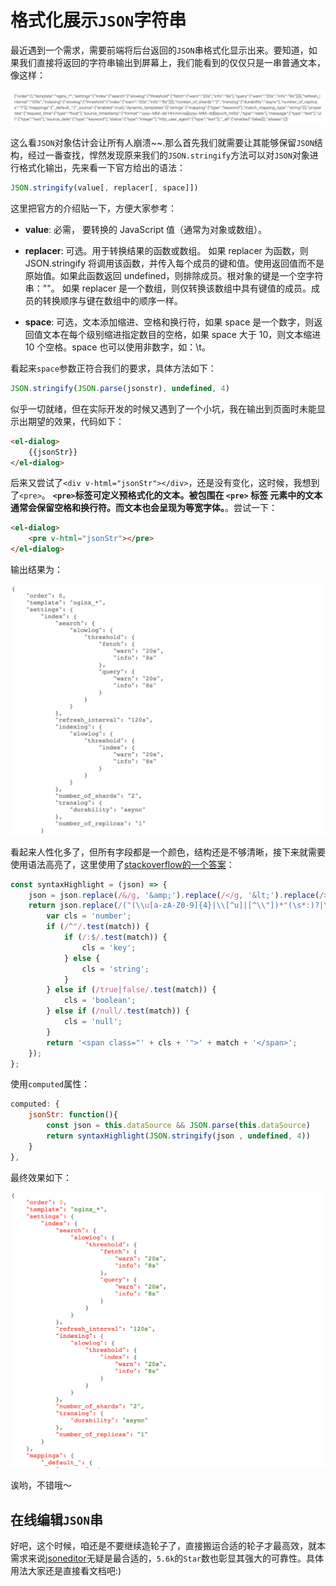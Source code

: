 # 格式化展示`JSON`字符串

最近遇到一个需求，需要前端将后台返回的`JSON`串格式化显示出来。要知道，如果我们直接将返回的字符串输出到屏幕上，我们能看到的仅仅只是一串普通文本，像这样：

![](assets/rawjson.png)

这么看`JSON`对象估计会让所有人崩溃~~.那么首先我们就需要让其能够保留`JSON`结构，经过一番查找，悍然发现原来我们的`JSON.stringify`方法可以对`JSON`对象进行格式化输出，先来看一下官方给出的语法：

```js
JSON.stringify(value[, replacer[, space]])
```
这里把官方的介绍贴一下，方便大家参考：

- **value**: 必需， 要转换的 JavaScript 值（通常为对象或数组）。

- **replacer**: 可选。用于转换结果的函数或数组。
如果 replacer 为函数，则 JSON.stringify 将调用该函数，并传入每个成员的键和值。使用返回值而不是原始值。如果此函数返回 undefined，则排除成员。根对象的键是一个空字符串：""。
如果 replacer 是一个数组，则仅转换该数组中具有键值的成员。成员的转换顺序与键在数组中的顺序一样。

- **space**: 可选，文本添加缩进、空格和换行符，如果 space 是一个数字，则返回值文本在每个级别缩进指定数目的空格，如果 space 大于 10，则文本缩进 10 个空格。space 也可以使用非数字，如：\t。

看起来`space`参数正符合我们的要求，具体方法如下：

```js
JSON.stringify(JSON.parse(jsonstr), undefined, 4)
```

似乎一切就绪，但在实际开发的时候又遇到了一个小坑，我在输出到页面时未能显示出期望的效果，代码如下：

```html
<el-dialog>
    {{jsonStr}}
</el-dialog>
```

后来又尝试了`<div v-html="jsonStr"></div>`，还是没有变化，这时候，我想到了`<pre>`。
**`<pre>`标签可定义预格式化的文本。被包围在 `<pre>` 标签 元素中的文本通常会保留空格和换行符。而文本也会呈现为等宽字体。**。尝试一下：

```html
<el-dialog>
    <pre v-html="jsonStr"></pre>
</el-dialog>
```

输出结果为：

![](assets/formatjson.png)

看起来人性化多了，但所有字段都是一个颜色，结构还是不够清晰，接下来就需要使用语法高亮了，这里使用了[stackoverflow的一个答案](https://stackoverflow.com/a/7220510)：

```js
const syntaxHighlight = (json) => {
    json = json.replace(/&/g, '&amp;').replace(/</g, '&lt;').replace(/>/g, '&gt;').replace(/\n/g,"<br/>");
    return json.replace(/("(\\u[a-zA-Z0-9]{4}|\\[^u]|[^\\"])*"(\s*:)?|\b(true|false|null)\b|-?\d+(?:\.\d*)?(?:[eE][+\-]?\d+)?)/g, function (match) {
        var cls = 'number';
        if (/^"/.test(match)) {
            if (/:$/.test(match)) {
                cls = 'key';
            } else {
                cls = 'string';
            }
        } else if (/true|false/.test(match)) {
            cls = 'boolean';
        } else if (/null/.test(match)) {
            cls = 'null';
        }
        return '<span class="' + cls + '">' + match + '</span>';
    });
};
```

使用`computed`属性：

```js
computed: {
    jsonStr: function(){
        const json = this.dataSource && JSON.parse(this.dataSource)
        return syntaxHighlight(JSON.stringify(json , undefined, 4))
    }
},
```

最终效果如下：

![](assets/prettierjson.png)

诶哟，不错哦～

## 在线编辑`JSON`串

好吧，这个时候，咱还是不要继续造轮子了，直接搬运合适的轮子才最高效，就本需求来说[jsoneditor](https://github.com/josdejong/jsoneditor)无疑是最合适的，`5.6k`的`Star`数也彰显其强大的可靠性。具体用法大家还是直接看文档吧:)
